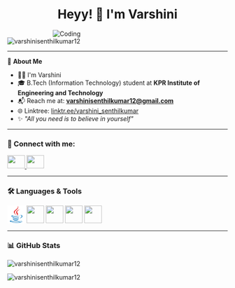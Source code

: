 <h1 align="center">Heyy! 👋 I'm Varshini</h1>

<img align="right" alt="Coding" width="400" src="https://i.pinimg.com/originals/e7/26/c7/e726c74ac081eed50feee1433d12c998.gif">

<p align="left">
  <img src="https://komarev.com/ghpvc/?username=varshinisenthilkumar12&label=Profile%20views&color=0e75b6&style=flat" alt="varshinisenthilkumar12" />
</p>

---

🌟 **About Me**

- 👩‍💻 I'm Varshini  
- 🎓 B.Tech (Information Technology) student at **KPR Institute of Engineering and Technology**  
- 📬 Reach me at: **varshinisenthilkumar12@gmail.com**  
- 🌐 Linktree: [linktr.ee/varshini_senthilkumar](https://linktr.ee/varshini_senthilkumar)  
- ✨ *"All you need is to believe in yourself"*

---

### 📲 Connect with me:

<p align="left">
  <a href="https://linkedin.com/in/varshinisenthilkumar" target="blank">
    <img src="https://raw.githubusercontent.com/rahuldkjain/github-profile-readme-generator/master/src/images/icons/Social/linked-in-alt.svg" height="30" width="40" />
  </a>
  <a href="https://medium.com/@varshinisenthilkumar" target="blank">
    <img src="https://raw.githubusercontent.com/rahuldkjain/github-profile-readme-generator/master/src/images/icons/Social/medium.svg" height="30" width="40" />
  </a>
</p>

---

### 🛠️ Languages & Tools

<p align="left">
  <a href="https://www.java.com" target="_blank"><img src="https://raw.githubusercontent.com/devicons/devicon/master/icons/java/java-original.svg" width="40" height="40"/></a>
  <a href="https://en.wikipedia.org/wiki/Database" target="_blank"><img src="https://cdn.jsdelivr.net/gh/devicons/devicon/icons/mysql/mysql-original.svg" width="40" height="40"/></a>
  <a href="https://spring.io/" target="_blank"><img src="https://www.vectorlogo.zone/logos/springio/springio-icon.svg" width="40" height="40"/></a>
  <a href="https://git-scm.com/" target="_blank"><img src="https://www.vectorlogo.zone/logos/git-scm/git-scm-icon.svg" width="40" height="40"/></a>
  <a href="https://www.figma.com/" target="_blank"><img src="https://www.vectorlogo.zone/logos/figma/figma-icon.svg" width="40" height="40"/></a>
</p>

---

### 📊 GitHub Stats

<p align="left">
  <img src="https://github-readme-stats.vercel.app/api?username=varshinisenthilkumar12&show_icons=true&locale=en" alt="varshinisenthilkumar12" />
</p>
<p align="left">
  <img src="https://github-readme-streak-stats.herokuapp.com/?user=varshinisenthilkumar12" alt="varshinisenthilkumar12" />
</p>
